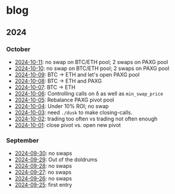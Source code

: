 # blog

## 2024

### October

* [2024-10-11](2024/10/11): no swap on BTC/ETH pool; 2 swaps on PAXG pool
* [2024-10-10](2024/10/10): no swap on BTC/ETH pool; 2 swaps on PAXG pool
* [2024-10-09](2024/10/09): BTC -> ETH and let's open PAXG pool
* [2024-10-08](2024/10/08): BTC -> ETH and PAXG
* [2024-10-07](2024/10/07): BTC -> ETH
* [2024-10-06](2024/10/06): Controlling calls on δ as well as `min_swap_price`
* [2024-10-05](2024/10/05): Rebalance PAXG pivot pool
* [2024-10-04](2024/10/04): Under 10% ROI; no swap
* [2024-10-03](2024/10/03): need `./dusk` to make closing-calls.
* [2024-10-02](2024/10/02): trading too often vs trading not often enough
* [2024-10-01](2024/10/01): close pivot vs. open new pivot

### September

* [2024-09-30](2024/09/30): no swaps
* [2024-09-29](2024/09/29): Out of the doldrums
* [2024-09-28](2024/09/28): no swaps
* [2024-09-27](2024/09/27): no swaps
* [2024-09-26](2024/09/26): no swaps
* [2024-09-25](2024/09/25): first entry

